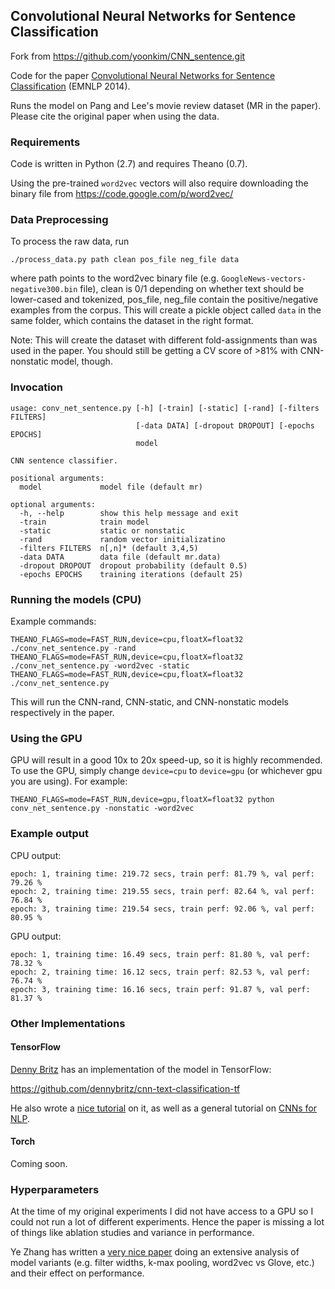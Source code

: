 ## Convolutional Neural Networks for Sentence Classification

Fork from https://github.com/yoonkim/CNN_sentence.git

Code for the paper [Convolutional Neural Networks for Sentence Classification](http://arxiv.org/abs/1408.5882) (EMNLP 2014).

Runs the model on Pang and Lee's movie review dataset (MR in the paper).
Please cite the original paper when using the data.

### Requirements
Code is written in Python (2.7) and requires Theano (0.7).

Using the pre-trained `word2vec` vectors will also require downloading the binary file from
https://code.google.com/p/word2vec/


### Data Preprocessing
To process the raw data, run

```
./process_data.py path clean pos_file neg_file data
```

where path points to the word2vec binary file (e.g. `GoogleNews-vectors-negative300.bin` file),
clean is 0/1 depending on whether text should be lower-cased and tokenized,
pos_file, neg_file contain the positive/negative examples from the corpus.
This will create a pickle object called `data` in the same folder, which contains the dataset
in the right format.

Note: This will create the dataset with different fold-assignments than was used in the paper.
You should still be getting a CV score of >81% with CNN-nonstatic model, though.

### Invocation
```
usage: conv_net_sentence.py [-h] [-train] [-static] [-rand] [-filters FILTERS]
                            [-data DATA] [-dropout DROPOUT] [-epochs EPOCHS]
                            model

CNN sentence classifier.

positional arguments:
  model             model file (default mr)

optional arguments:
  -h, --help        show this help message and exit
  -train            train model
  -static           static or nonstatic
  -rand             random vector initializatino
  -filters FILTERS  n[,n]* (default 3,4,5)
  -data DATA        data file (default mr.data)
  -dropout DROPOUT  dropout probability (default 0.5)
  -epochs EPOCHS    training iterations (default 25)
```

### Running the models (CPU)
Example commands:

```
THEANO_FLAGS=mode=FAST_RUN,device=cpu,floatX=float32 ./conv_net_sentence.py -rand
THEANO_FLAGS=mode=FAST_RUN,device=cpu,floatX=float32 ./conv_net_sentence.py -word2vec -static
THEANO_FLAGS=mode=FAST_RUN,device=cpu,floatX=float32 ./conv_net_sentence.py
```

This will run the CNN-rand, CNN-static, and CNN-nonstatic models respectively in the paper.

### Using the GPU
GPU will result in a good 10x to 20x speed-up, so it is highly recommended. 
To use the GPU, simply change `device=cpu` to `device=gpu` (or whichever gpu you are using).
For example:
```
THEANO_FLAGS=mode=FAST_RUN,device=gpu,floatX=float32 python conv_net_sentence.py -nonstatic -word2vec
```

### Example output
CPU output:
```
epoch: 1, training time: 219.72 secs, train perf: 81.79 %, val perf: 79.26 %
epoch: 2, training time: 219.55 secs, train perf: 82.64 %, val perf: 76.84 %
epoch: 3, training time: 219.54 secs, train perf: 92.06 %, val perf: 80.95 %
```
GPU output:
```
epoch: 1, training time: 16.49 secs, train perf: 81.80 %, val perf: 78.32 %
epoch: 2, training time: 16.12 secs, train perf: 82.53 %, val perf: 76.74 %
epoch: 3, training time: 16.16 secs, train perf: 91.87 %, val perf: 81.37 %
```

### Other Implementations
#### TensorFlow
[Denny Britz](http://www.wildml.com) has an implementation of the model in TensorFlow:

https://github.com/dennybritz/cnn-text-classification-tf

He also wrote a [nice tutorial](http://www.wildml.com/2015/12/implementing-a-cnn-for-text-classification-in-tensorflow) on it, as well as a general tutorial on [CNNs for NLP](http://www.wildml.com/2015/11/understanding-convolutional-neural-networks-for-nlp).

#### Torch
Coming soon.

### Hyperparameters
At the time of my original experiments I did not have access to a GPU so I could not run a lot of different experiments.
Hence the paper is missing a lot of things like ablation studies and variance in performance.

Ye Zhang has written a [very nice paper](http://arxiv.org/abs/1510.03820) doing an extensive analysis of model variants (e.g. filter widths, k-max pooling, word2vec vs Glove, etc.) and their effect on performance.
